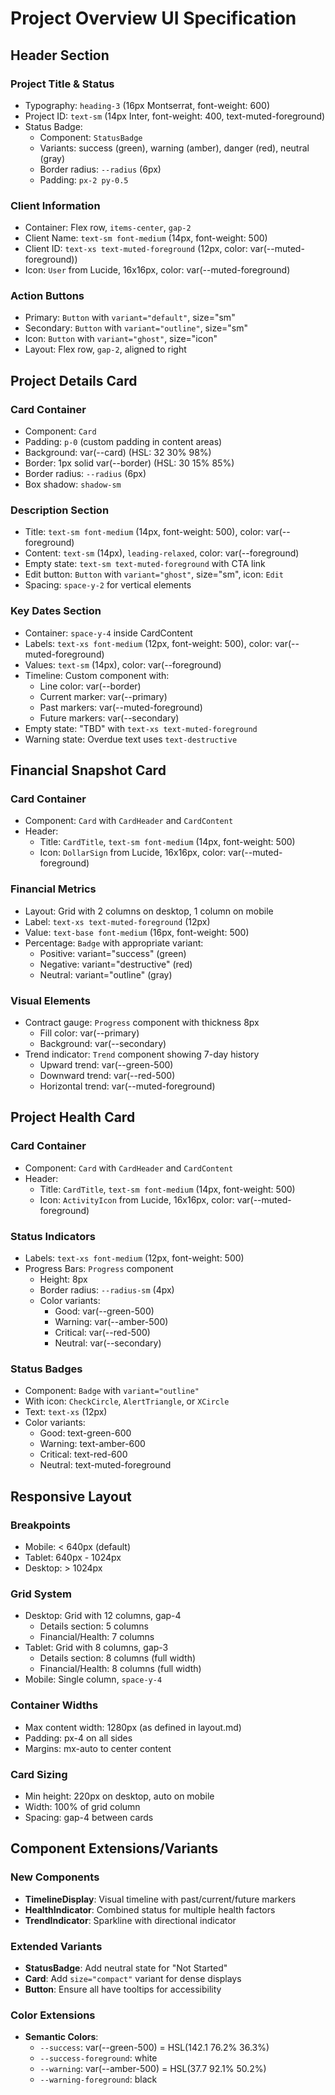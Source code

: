 # Project Overview UI Specification

## Header Section

### Project Title & Status

- Typography: `heading-3` (16px Montserrat, font-weight: 600)
- Project ID: `text-sm` (14px Inter, font-weight: 400, text-muted-foreground)
- Status Badge:
  - Component: `StatusBadge`
  - Variants: success (green), warning (amber), danger (red), neutral (gray)
  - Border radius: `--radius` (6px)
  - Padding: `px-2 py-0.5`

### Client Information

- Container: Flex row, `items-center`, `gap-2`
- Client Name: `text-sm font-medium` (14px, font-weight: 500)
- Client ID: `text-xs text-muted-foreground` (12px, color: var(--muted-foreground))
- Icon: `User` from Lucide, 16x16px, color: var(--muted-foreground)

### Action Buttons

- Primary: `Button` with `variant="default"`, size="sm"
- Secondary: `Button` with `variant="outline"`, size="sm"
- Icon: `Button` with `variant="ghost"`, size="icon"
- Layout: Flex row, `gap-2`, aligned to right

## Project Details Card

### Card Container

- Component: `Card`
- Padding: `p-0` (custom padding in content areas)
- Background: var(--card) (HSL: 32 30% 98%)
- Border: 1px solid var(--border) (HSL: 30 15% 85%)
- Border radius: `--radius` (6px)
- Box shadow: `shadow-sm`

### Description Section

- Title: `text-sm font-medium` (14px, font-weight: 500), color: var(--foreground)
- Content: `text-sm` (14px), `leading-relaxed`, color: var(--foreground)
- Empty state: `text-sm text-muted-foreground` with CTA link
- Edit button: `Button` with `variant="ghost"`, size="sm", icon: `Edit`
- Spacing: `space-y-2` for vertical elements

### Key Dates Section

- Container: `space-y-4` inside CardContent
- Labels: `text-xs font-medium` (12px, font-weight: 500), color: var(--muted-foreground)
- Values: `text-sm` (14px), color: var(--foreground)
- Timeline: Custom component with:
  - Line color: var(--border)
  - Current marker: var(--primary)
  - Past markers: var(--muted-foreground)
  - Future markers: var(--secondary)
- Empty state: "TBD" with `text-xs text-muted-foreground`
- Warning state: Overdue text uses `text-destructive`

## Financial Snapshot Card

### Card Container

- Component: `Card` with `CardHeader` and `CardContent`
- Header:
  - Title: `CardTitle`, `text-sm font-medium` (14px, font-weight: 500)
  - Icon: `DollarSign` from Lucide, 16x16px, color: var(--muted-foreground)

### Financial Metrics

- Layout: Grid with 2 columns on desktop, 1 column on mobile
- Label: `text-xs text-muted-foreground` (12px)
- Value: `text-base font-medium` (16px, font-weight: 500)
- Percentage: `Badge` with appropriate variant:
  - Positive: variant="success" (green)
  - Negative: variant="destructive" (red)
  - Neutral: variant="outline" (gray)

### Visual Elements

- Contract gauge: `Progress` component with thickness 8px
  - Fill color: var(--primary)
  - Background: var(--secondary)
- Trend indicator: `Trend` component showing 7-day history
  - Upward trend: var(--green-500)
  - Downward trend: var(--red-500)
  - Horizontal trend: var(--muted-foreground)

## Project Health Card

### Card Container

- Component: `Card` with `CardHeader` and `CardContent`
- Header:
  - Title: `CardTitle`, `text-sm font-medium` (14px, font-weight: 500)
  - Icon: `ActivityIcon` from Lucide, 16x16px, color: var(--muted-foreground)

### Status Indicators

- Labels: `text-xs font-medium` (12px, font-weight: 500)
- Progress Bars: `Progress` component
  - Height: 8px
  - Border radius: `--radius-sm` (4px)
  - Color variants:
    - Good: var(--green-500)
    - Warning: var(--amber-500)
    - Critical: var(--red-500)
    - Neutral: var(--secondary)

### Status Badges

- Component: `Badge` with `variant="outline"`
- With icon: `CheckCircle`, `AlertTriangle`, or `XCircle`
- Text: `text-xs` (12px)
- Color variants:
  - Good: text-green-600
  - Warning: text-amber-600
  - Critical: text-red-600
  - Neutral: text-muted-foreground

## Responsive Layout

### Breakpoints

- Mobile: < 640px (default)
- Tablet: 640px - 1024px
- Desktop: > 1024px

### Grid System

- Desktop: Grid with 12 columns, gap-4
  - Details section: 5 columns
  - Financial/Health: 7 columns
- Tablet: Grid with 8 columns, gap-3
  - Details section: 8 columns (full width)
  - Financial/Health: 8 columns (full width)
- Mobile: Single column, `space-y-4`

### Container Widths

- Max content width: 1280px (as defined in layout.md)
- Padding: px-4 on all sides
- Margins: mx-auto to center content

### Card Sizing

- Min height: 220px on desktop, auto on mobile
- Width: 100% of grid column
- Spacing: gap-4 between cards

## Component Extensions/Variants

### New Components

- **TimelineDisplay**: Visual timeline with past/current/future markers
- **HealthIndicator**: Combined status for multiple health factors
- **TrendIndicator**: Sparkline with directional indicator

### Extended Variants

- **StatusBadge**: Add neutral state for "Not Started"
- **Card**: Add `size="compact"` variant for dense displays
- **Button**: Ensure all have tooltips for accessibility

### Color Extensions

- **Semantic Colors**:
  - `--success`: var(--green-500) = HSL(142.1 76.2% 36.3%)
  - `--success-foreground`: white
  - `--warning`: var(--amber-500) = HSL(37.7 92.1% 50.2%)
  - `--warning-foreground`: black
